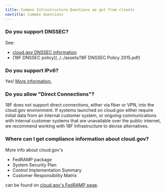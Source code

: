 ```yaml
---
title: Common Infrastructure Questions we get from clients
navtitle: Common Questions
---
```


### Do you support DNSSEC?

See:

* [cloud.gov DNSSEC information](https://cloud.gov/docs/apps/custom-domains/)
* [18F DNSSEC policy](../../assets/18F DNSSEC Policy 2015.pdf)

### Do you support IPv6?

Yes! [More information.](https://cloud.gov/docs/apps/custom-domains/)

### Do you allow "Direct Connections"?

18F does not support direct connections, either via fiber or VPN, into the cloud.gov environment. If systems launched on cloud.gov either require initial data from an internal customer system, or ongoing communications with internal customer systems that are unavailable over the public internet, we recommend working with 18F Infrastructure to devise alternatives.

### Where can I get compliance information about cloud.gov?

More info about cloud.gov's

* FedRAMP package
* System Security Plan
* Control Implementation Summary
* Customer Responsibility Matrix

can be found on [cloud.gov's FedRAMP page](https://cloud.gov/overview/security/fedramp-tracker/#how-you-can-use-this-p-ato).
